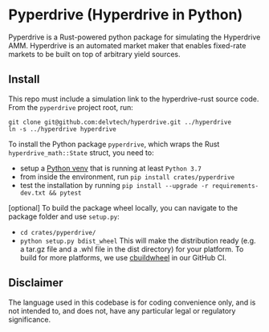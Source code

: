 # Pyperdrive (Hyperdrive in Python)

Pyperdrive is a Rust-powered python package for simulating the Hyperdrive AMM.
Hyperdrive is an automated market maker that enables fixed-rate markets to be
built on top of arbitrary yield sources.

## Install

This repo must include a simulation link to the hyperdrive-rust source code. From the `pyperdrive` project root, run:

```shell
git clone git@github.com:delvtech/hyperdrive.git ../hyperdrive
ln -s ../hyperdrive hyperdrive
```

To install the Python package `pyperdrive`, which wraps the Rust `hyperdrive_math::State` struct, you need to:

- setup a [Python venv](https://docs.python.org/3/library/venv.html) that is running at least `Python 3.7`
- from inside the environment, run `pip install crates/pyperdrive`
- test the installation by running `pip install --upgrade -r requirements-dev.txt && pytest`

[optional] To build the package wheel locally, you can navigate to the package folder and use `setup.py`:

- `cd crates/pyperdrive/`
- `python setup.py bdist_wheel`
This will make the distribution ready (e.g. a tar.gz file and a .whl file in the dist directory) for your platform.
To build for more platforms, we use [cbuildwheel](https://cibuildwheel.readthedocs.io/en/stable/) in our GitHub CI.

## Disclaimer

The language used in this codebase is for coding convenience only, and is not
intended to, and does not, have any particular legal or regulatory significance.
